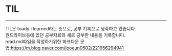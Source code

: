 # TIL
-----------
TIL은 toady i learned라는 뜻으로, 공부 기록으로 생각하고 있습니다.<br>
원드라이브등에 있던 공부자료와 새로 공부한 내용을 기록합니다. <br>
read.md파일을 작성하기위한 마크다운 문법:https://m.blog.naver.com/jooeun0502/221956294941
